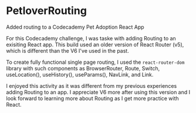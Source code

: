 # PetloverRouting
Added routing to a Codecademy Pet Adoption React App


For this Codecademy challenge, I was taske with adding Routing to an exisiting React app. This build used an older version of React Router (v5), which is different than the V6 I've used in the past.

To create fully functional single page routing, I used the `react-router-dom` library with such components as BrowserRouter, Route, Switch, useLocation(), useHistory(), useParams(), NavLink, and Link.

I enjoyed this activity as it was different from my previous experiences adding Routing to an app. I appreciate V6 more after using this version and I look forward to learning more about Routing as I get more practice with React.

